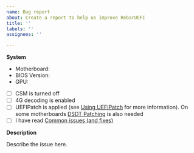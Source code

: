```yaml
---
name: Bug report
about: Create a report to help us improve RebarUEFI
title: ''
labels: ''
assignees: ''

---
```


**System**
 - Motherboard:
 - BIOS Version:
 - GPU:
 - [ ] CSM is turned off
 - [ ] 4G decoding is enabled
 - [ ] UEFIPatch is applied (see [Using UEFIPatch](https://github.com/xCuri0/ReBarUEFI/wiki/Using-UEFIPatch) for more information). On some motherboards [DSDT Patching](https://github.com/xCuri0/ReBarUEFI/wiki/DSDT-Patching) is also needed
 - [ ] I have read [Common issues (and fixes)](https://github.com/xCuri0/ReBarUEFI/wiki/Common-issues-(and-fixes))

**Description**

Describe the issue here.

